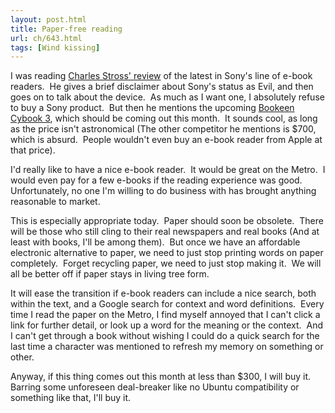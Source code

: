 ```yaml
---
layout: post.html
title: Paper-free reading
url: ch/643.html
tags: [Wind kissing]
---
```

I was reading [Charles Stross' review](http://www.antipope.org/charlie/blog-static/2007/10/third_time_lucky.html) of the latest in Sony's line of e-book readers.  He gives a brief disclaimer about Sony's status as Evil, and then goes on to talk about the device.  As much as I want one, I absolutely refuse to buy a Sony product.  But then he mentions the upcoming [Bookeen Cybook 3](http://bookeen.blogspot.com/), which should be coming out this month.  It sounds cool, as long as the price isn't astronomical (The other competitor he mentions is $700, which is absurd.  People wouldn't even buy an e-book reader from Apple at that price).

I'd really like to have a nice e-book reader.  It would be great on the Metro.  I would even pay for a few e-books if the reading experience was good.  Unfortunately, no one I'm willing to do business with has brought anything reasonable to market.

This is especially appropriate today.  Paper should soon be obsolete.  There will be those who still cling to their real newspapers and real books (And at least with books, I'll be among them).  But once we have an affordable electronic alternative to paper, we need to just stop printing words on paper completely.  Forget recycling paper, we need to just stop making it.  We will all be better off if paper stays in living tree form.

It will ease the transition if e-book readers can include a nice search, both within the text, and a Google search for context and word definitions.  Every time I read the paper on the Metro, I find myself annoyed that I can't click a link for further detail, or look up a word for the meaning or the context.  And I can't get through a book without wishing I could do a quick search for the last time a character was mentioned to refresh my memory on something or other.

Anyway, if this thing comes out this month at less than $300, I will buy it.  Barring some unforeseen deal-breaker like no Ubuntu compatibility or something like that, I'll buy it.
